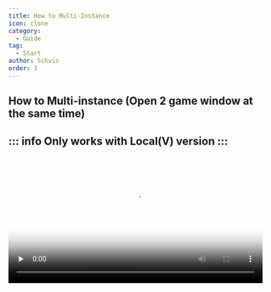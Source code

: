 ```yaml
---
title: How to Multi-Instance
icon: clone
category:
  - Guide
tag:
  - Start
author: Schvis
order: 3
---
```


## How to Multi-instance (Open 2 game window at the same time)

::: info Only works with Local(V) version
:::
---
<video controls preload="none" width="100%" poster="https://nextcloud.atruicardona.xyz/s/a3K6SK5bHyxfmZw/preview"><source src="https://nextcloud.atruicardona.xyz/s/a3K6SK5bHyxfmZw/download" type="video/mp4"></video>
